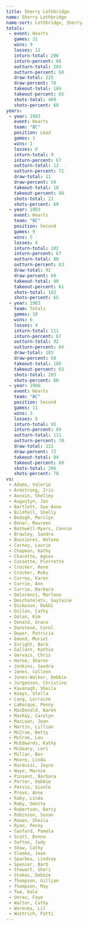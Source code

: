 ```yaml
---
title: Sherry Lethbridge
name: Sherry Lethbridge
name-sort: Lethbridge, Sherry
totals:
 - event: Hearts
   games: 21
   wins: 9
   losses: 12
   inturn-total: 206
   inturn-percent: 68
   outturn-total: 203
   outturn-percent: 68
   draw-total: 225
   draw-percent: 70
   takeout-total: 184
   takeout-percent: 65
   shots-total: 409
   shots-percent: 68
years:
 - year: 1983
   event: Hearts
   team: "BC"
   position: Lead
   games: 1
   wins: 1
   losses: 0
   inturn-total: 9
   inturn-percent: 67
   outturn-total: 12
   outturn-percent: 71
   draw-total: 11
   draw-percent: 59
   takeout-total: 10
   takeout-percent: 80
   shots-total: 21
   shots-percent: 69
 - year: 1983
   event: Hearts
   team: "BC"
   position: Second
   games: 9
   wins: 5
   losses: 4
   inturn-total: 102
   inturn-percent: 67
   outturn-total: 80
   outturn-percent: 63
   draw-total: 92
   draw-percent: 69
   takeout-total: 90
   takeout-percent: 61
   shots-total: 182
   shots-percent: 65
 - year: 1983
   team: Totals
   games: 10
   wins: 6
   losses: 4
   inturn-total: 111
   inturn-percent: 67
   outturn-total: 92
   outturn-percent: 64
   draw-total: 103
   draw-percent: 68
   takeout-total: 100
   takeout-percent: 63
   shots-total: 203
   shots-percent: 66
 - year: 1986
   event: Hearts
   team: "BC"
   position: Second
   games: 11
   wins: 3
   losses: 8
   inturn-total: 95
   inturn-percent: 69
   outturn-total: 111
   outturn-percent: 70
   draw-total: 122
   draw-percent: 72
   takeout-total: 84
   takeout-percent: 68
   shots-total: 206
   shots-percent: 70
vs:
 - Adams, Valerie
 - Armstrong, Iris
 - Aucoin, Shelley
 - Augustyn, Jan
 - Bartlett, Sue Anne
 - Bildfell, Shelly
 - Bodogh, Marilyn
 - Bonar, Maureen
 - Bothwell-Myers, Connie
 - Brawley, Sandra
 - Bussieres, Helene
 - Carney, Laurie
 - Chapman, Kathy
 - Charette, Agnes
 - Cossette, Pierrette
 - Crocker, Rene
 - Crocker, Ruby
 - Currey, Karen
 - Currie, Ann
 - Currie, Barbara
 - Delorenzi, Marlene
 - Deschatelets, Guylaine
 - Dickeson, Debbi
 - Dillon, Cathy
 - Dolan, Kim
 - Donald, Grace
 - Dunstone, Carol
 - Dwyer, Patricia
 - Emond, Muriel
 - Enright, Barb
 - Gallant, Kathie
 - Gervais, Chris
 - Horne, Sharon
 - Jenkins, Sandra
 - Jones, Colleen
 - Jones-Walker, Debbie
 - Jurgenson, Christine
 - Kavanagh, Sheila
 - Keays, Stella
 - Lang, Lorraine
 - LaRocque, Penny
 - MacDonald, Karen
 - MacKay, Carolyn
 - MacLean, Jean
 - Martin, Lillian
 - McCrae, Betty
 - McCrae, Lou
 - McEdwards, Kathy
 - McGeary, Lori
 - Millar, Bev
 - Moore, Linda
 - Narduzzi, Joyce
 - Noye, Marnie
 - Pinsent, Barbara
 - Porter, Debbie
 - Potvin, Gisele
 - Provo, Anne
 - Raby, Linda
 - Raby, Odette
 - Robertson, Darcy
 - Robinson, Susan
 - Rowan, Sheila
 - Ryan, Penny
 - Sanford, Pamela
 - Scott, Donna
 - Sefton, Judy
 - Shaw, Cathy
 - Slemko, Jean
 - Sparkes, Lindsay
 - Spencer, Barb
 - Stewart, Sheri
 - Stokes, Debbie
 - Thompson, Gillian
 - Thompson, May
 - Twa, Dale
 - Unrau, Faye
 - Walter, Cathy
 - Werenka, Lil
 - Wuthrich, Patti
---
```

